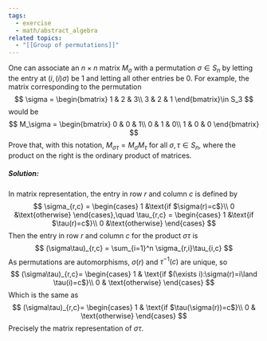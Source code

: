 ```yaml
---
tags:
  - exercise
  - math/abstract_algebra
related topics:
  - "[[Group of permutations]]"
---
```

One can associate an $n \times n$ matrix $M_\sigma$ with a permutation $\sigma \in S_n$ by letting the entry at $(i,(i)\sigma)$ be $1$ and letting all other entries be $0$. For example, the matrix corresponding to the permutation$$
\sigma = 
\begin{bmatrix}
	1 & 2 & 3\\
	3 & 2 & 1
\end{bmatrix}\in S_3
$$would be$$
M_\sigma =
\begin{bmatrix}
	0 & 0 & 1\\
	0 & 1 & 0\\
	1 & 0 & 0
\end{bmatrix}
$$Prove that, with this notation, $M_{\sigma\tau} = M_\sigma M_\tau$ for all $\sigma, \tau \in S_n$, where the product on the right is the ordinary product of matrices.
##### Solution:
In matrix representation, the entry in row $r$ and column $c$ is defined by$$
\sigma_{r,c} =
\begin{cases}
	1 &\text{if $\sigma(r)=c$}\\
	0 &\text{otherwise}
\end{cases},\quad
\tau_{r,c} =
\begin{cases}
	1 &\text{if $\tau(r)=c$}\\
	0 &\text{otherwise}
\end{cases}
$$Then the entry in row $r$ and column $c$ for the product $\sigma\tau$ is$$
(\sigma\tau)_{r,c} = \sum_{i=1}^n \sigma_{r,i}\tau_{i,c}
$$As permutations are automorphisms, $\sigma(r)$ and $\tau^{-1}(c)$ are unique, so$$
(\sigma\tau)_{r,c}=
\begin{cases}
1 & \text{if $(\exists i):\sigma(r)=i\land \tau(i)=c$}\\
0 & \text{otherwise}
\end{cases}
$$Which is the same as$$
(\sigma\tau)_{r,c}=
\begin{cases}
1 & \text{if $\tau(\sigma(r))=c$}\\
0 & \text{otherwise}
\end{cases}
$$Precisely the matrix representation of $\sigma\tau$.